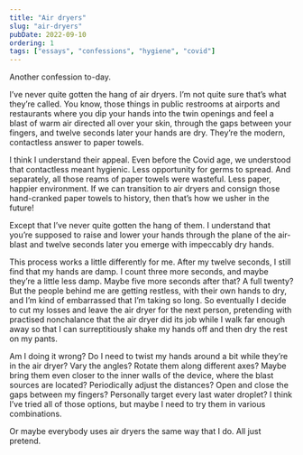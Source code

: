 ```yaml
---
title: "Air dryers"
slug: "air-dryers"
pubDate: 2022-09-10
ordering: 1
tags: ["essays", "confessions", "hygiene", "covid"]
---
```


<span class="small-caps">Another confession to-day.</span>

I’ve never quite gotten the hang of air dryers. I’m not quite sure that’s what they’re called. You know, those things in public restrooms at airports and restaurants where you dip your hands into the twin openings and feel a blast of warm air directed all over your skin, through the gaps between your fingers, and twelve seconds later your hands are dry. They’re the modern, contactless answer to paper towels.

I think I understand their appeal. Even before the Covid age, we understood that contactless meant hygienic. Less opportunity for germs to spread. And separately, all those reams of paper towels were wasteful. Less paper, happier environment. If we can transition to air dryers and consign those hand-cranked paper towels to history, then that’s how we usher in the future!

Except that I’ve never quite gotten the hang of them. I understand that you’re supposed to raise and lower your hands through the plane of the air-blast and twelve seconds later you emerge with impeccably dry hands.

This process works a little differently for me. After my twelve seconds, I still find that my hands are damp. I count three more seconds, and maybe they’re a little less damp. Maybe five more seconds after that? A full twenty? But the people behind me are getting restless, with their own hands to dry, and I’m kind of embarrassed that I’m taking so long. So eventually I decide to cut my losses and leave the air dryer for the next person, pretending with practised nonchalance that the air dryer did its job while I walk far enough away so that I can surreptitiously shake my hands off and then dry the rest on my pants.

Am I doing it wrong? Do I need to twist my hands around a bit while they’re in the air dryer? Vary the angles? Rotate them along different axes? Maybe bring them even closer to the inner walls of the device, where the blast sources are located? Periodically adjust the distances? Open and close the gaps between my fingers? Personally target every last water droplet? I think I’ve tried all of those options, but maybe I need to try them in various combinations.

Or maybe everybody uses air dryers the same way that I do. All just pretend.